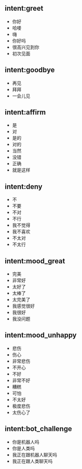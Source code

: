## intent:greet
- 你好
- 哈喽
- 嗨
- 你好吗
- 很高兴见到你
- 初次见面

## intent:goodbye
- 再见
- 拜拜
- 一会儿见

## intent:affirm
- 是
- 对
- 是的
- 对的
- 当然
- 没错
- 正确
- 就是这样

## intent:deny
- 不
- 不要
- 不对
- 不行
- 我不觉得
- 我不喜欢
- 不太对
- 不太行

## intent:mood_great
- 完美
- 非常好
- 太好了
- 太棒了
- 太完美了
- 我感觉很好
- 我很好
- 我没问题

## intent:mood_unhappy
- 悲伤
- 伤心
- 非常悲伤
- 不开心
- 不好
- 非常不好
- 糟糕
- 可怕
- 不太好
- 极度悲伤
- 太伤心了

## intent:bot_challenge
- 你是机器人吗
- 你是人类吗
- 我正在跟机器人聊天吗
- 我正在跟人类聊天吗